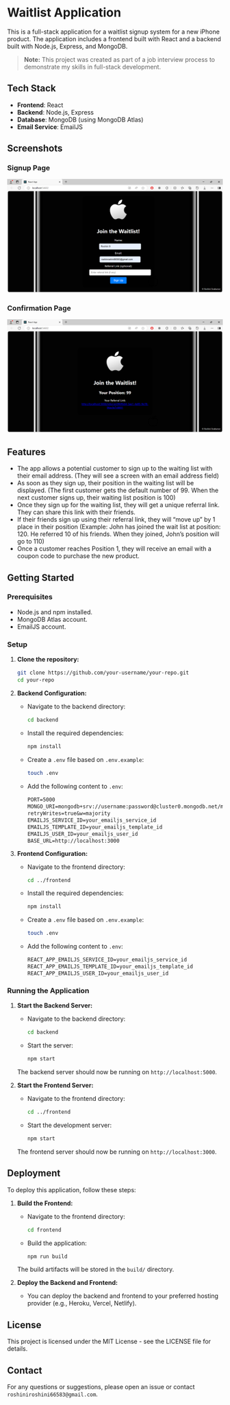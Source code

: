 # Waitlist Application

This is a full-stack application for a waitlist signup system for a new iPhone product. The application includes a frontend built with React and a backend built with Node.js, Express, and MongoDB.

> **Note:** This project was created as part of a job interview process to demonstrate my skills in full-stack development.

## Tech Stack

- **Frontend**: React
- **Backend**: Node.js, Express
- **Database**: MongoDB (using MongoDB Atlas)
- **Email Service**: EmailJS

## Screenshots

### Signup Page
![Signup Page](./frontend/Screenshot1.png)

### Confirmation Page
![Confirmation Page](./frontend/Screenshot2.png)

## Features

- The app allows a potential customer to sign up to the waiting list with their email address. (They will see a screen with an email address field)
- As soon as they sign up, their position in the waiting list will be displayed. (The first customer gets the default number of 99. When the next customer signs up, their waiting list position is 100)
- Once they sign up for the waiting list, they will get a unique referral link. They can share this link with their friends.
- If their friends sign up using their referral link, they will “move up” by 1 place in their position (Example: John has joined the wait list at position: 120. He referred 10 of his friends. When they joined, John’s position will go to 110)
- Once a customer reaches Position 1, they will receive an email with a coupon code to purchase the new product.

## Getting Started

### Prerequisites

- Node.js and npm installed.
- MongoDB Atlas account.
- EmailJS account.

### Setup

1. **Clone the repository:**

    ```sh
    git clone https://github.com/your-username/your-repo.git
    cd your-repo
    ```

2. **Backend Configuration:**

    - Navigate to the backend directory:

      ```sh
      cd backend
      ```

    - Install the required dependencies:

      ```sh
      npm install
      ```

    - Create a `.env` file based on `.env.example`:

      ```sh
      touch .env
      ```

    - Add the following content to `.env`:

      ```env
      PORT=5000
      MONGO_URI=mongodb+srv://username:password@cluster0.mongodb.net/myDatabase?retryWrites=true&w=majority
      EMAILJS_SERVICE_ID=your_emailjs_service_id
      EMAILJS_TEMPLATE_ID=your_emailjs_template_id
      EMAILJS_USER_ID=your_emailjs_user_id
      BASE_URL=http://localhost:3000
      ```

3. **Frontend Configuration:**

    - Navigate to the frontend directory:

      ```sh
      cd ../frontend
      ```

    - Install the required dependencies:

      ```sh
      npm install
      ```

    - Create a `.env` file based on `.env.example`:

      ```sh
      touch .env
      ```

    - Add the following content to `.env`:

      ```env
      REACT_APP_EMAILJS_SERVICE_ID=your_emailjs_service_id
      REACT_APP_EMAILJS_TEMPLATE_ID=your_emailjs_template_id
      REACT_APP_EMAILJS_USER_ID=your_emailjs_user_id
      ```

### Running the Application

1. **Start the Backend Server:**

    - Navigate to the backend directory:

      ```sh
      cd backend
      ```

    - Start the server:

      ```sh
      npm start
      ```

    The backend server should now be running on `http://localhost:5000`.

2. **Start the Frontend Server:**

    - Navigate to the frontend directory:

      ```sh
      cd ../frontend
      ```

    - Start the development server:

      ```sh
      npm start
      ```

    The frontend server should now be running on `http://localhost:3000`.

## Deployment

To deploy this application, follow these steps:

1. **Build the Frontend:**

    - Navigate to the frontend directory:

      ```sh
      cd frontend
      ```

    - Build the application:

      ```sh
      npm run build
      ```

    The build artifacts will be stored in the `build/` directory.

2. **Deploy the Backend and Frontend:**

    - You can deploy the backend and frontend to your preferred hosting provider (e.g., Heroku, Vercel, Netlify).

## License

This project is licensed under the MIT License - see the LICENSE file for details.

## Contact

For any questions or suggestions, please open an issue or contact `roshiniroshini66583@gmail.com`.





